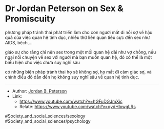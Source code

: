 # Dr Jordan Peterson on Sex & Promiscuity

phương pháp tránh thai phát triển làm cho con người mất đi nỗi sợ về hậu quả của việc quan hệ tình dục,
nhiều thứ liên quan tiêu cực đến sex như AIDS, bệch,...

giáo sư cho rằng chỉ nên sex trong một mối quan hệ dài như vợ chồng,
nếu ngại nối chuyện về sex với người mà bạn muốn quan hệ, đó có thể là một biểu hiện cho việc chưa suy nghĩ sâu 

có những biện pháp tránh thai họ sẽ không sợ, họ mất đi cảm giác sợ, và chính điều đó dẫn đến họ không suy nghĩ sâu về quan hệ tình dục.

---

- Author: [Jordan B. Peterson](Jordan%20B.%20Peterson.md)
- Link:
  - https://www.youtube.com/watch?v=hGFuDGJmXic
  - Relate: https://www.youtube.com/watch?v=qvdHIowgLRs

#Society_and_social_sciences/sexology #Society_and_social_sciences/psychology
